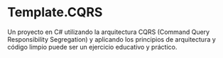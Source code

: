 # Template.CQRS
Un proyecto en C# utilizando la arquitectura CQRS (Command Query Responsibility Segregation) y aplicando los principios de arquitectura y código limpio puede ser un ejercicio educativo y práctico.
